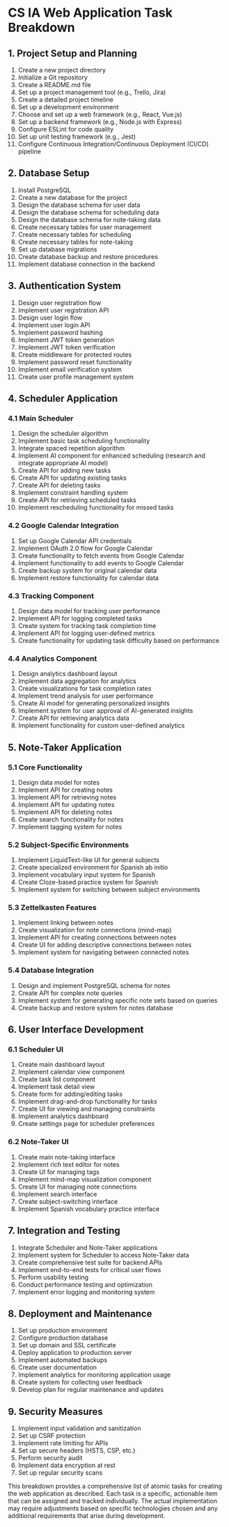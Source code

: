 # CS IA Web Application Task Breakdown

## 1. Project Setup and Planning

1. Create a new project directory
2. Initialize a Git repository
3. Create a README.md file
4. Set up a project management tool (e.g., Trello, Jira)
5. Create a detailed project timeline
6. Set up a development environment
7. Choose and set up a web framework (e.g., React, Vue.js)
8. Set up a backend framework (e.g., Node.js with Express)
9. Configure ESLint for code quality
10. Set up unit testing framework (e.g., Jest)
11. Configure Continuous Integration/Continuous Deployment (CI/CD) pipeline

## 2. Database Setup

1. Install PostgreSQL
2. Create a new database for the project
3. Design the database schema for user data
4. Design the database schema for scheduling data
5. Design the database schema for note-taking data
6. Create necessary tables for user management
7. Create necessary tables for scheduling
8. Create necessary tables for note-taking
9. Set up database migrations
10. Create database backup and restore procedures
11. Implement database connection in the backend

## 3. Authentication System

1. Design user registration flow
2. Implement user registration API
3. Design user login flow
4. Implement user login API
5. Implement password hashing
6. Implement JWT token generation
7. Implement JWT token verification
8. Create middleware for protected routes
9. Implement password reset functionality
10. Implement email verification system
11. Create user profile management system

## 4. Scheduler Application

### 4.1 Main Scheduler

1. Design the scheduler algorithm
2. Implement basic task scheduling functionality
3. Integrate spaced repetition algorithm
4. Implement AI component for enhanced scheduling (research and integrate appropriate AI model)
5. Create API for adding new tasks
6. Create API for updating existing tasks
7. Create API for deleting tasks
8. Implement constraint handling system
9. Create API for retrieving scheduled tasks
10. Implement rescheduling functionality for missed tasks

### 4.2 Google Calendar Integration

1. Set up Google Calendar API credentials
2. Implement OAuth 2.0 flow for Google Calendar
3. Create functionality to fetch events from Google Calendar
4. Implement functionality to add events to Google Calendar
5. Create backup system for original calendar data
6. Implement restore functionality for calendar data

### 4.3 Tracking Component

1. Design data model for tracking user performance
2. Implement API for logging completed tasks
3. Create system for tracking task completion time
4. Implement API for logging user-defined metrics
5. Create functionality for updating task difficulty based on performance

### 4.4 Analytics Component

1. Design analytics dashboard layout
2. Implement data aggregation for analytics
3. Create visualizations for task completion rates
4. Implement trend analysis for user performance
5. Create AI model for generating personalized insights
6. Implement system for user approval of AI-generated insights
7. Create API for retrieving analytics data
8. Implement functionality for custom user-defined analytics

## 5. Note-Taker Application

### 5.1 Core Functionality

1. Design data model for notes
2. Implement API for creating notes
3. Implement API for retrieving notes
4. Implement API for updating notes
5. Implement API for deleting notes
6. Create search functionality for notes
7. Implement tagging system for notes

### 5.2 Subject-Specific Environments

1. Implement LiquidText-like UI for general subjects
2. Create specialized environment for Spanish ab initio
3. Implement vocabulary input system for Spanish
4. Create Cloze-based practice system for Spanish
5. Implement system for switching between subject environments

### 5.3 Zettelkasten Features

1. Implement linking between notes
2. Create visualization for note connections (mind-map)
3. Implement API for creating connections between notes
4. Create UI for adding descriptive connections between notes
5. Implement system for navigating between connected notes

### 5.4 Database Integration

1. Design and implement PostgreSQL schema for notes
2. Create API for complex note queries
3. Implement system for generating specific note sets based on queries
4. Create backup and restore system for notes database

## 6. User Interface Development

### 6.1 Scheduler UI

1. Create main dashboard layout
2. Implement calendar view component
3. Create task list component
4. Implement task detail view
5. Create form for adding/editing tasks
6. Implement drag-and-drop functionality for tasks
7. Create UI for viewing and managing constraints
8. Implement analytics dashboard
9. Create settings page for scheduler preferences

### 6.2 Note-Taker UI

1. Create main note-taking interface
2. Implement rich text editor for notes
3. Create UI for managing tags
4. Implement mind-map visualization component
5. Create UI for managing note connections
6. Implement search interface
7. Create subject-switching interface
8. Implement Spanish vocabulary practice interface

## 7. Integration and Testing

1. Integrate Scheduler and Note-Taker applications
2. Implement system for Scheduler to access Note-Taker data
3. Create comprehensive test suite for backend APIs
4. Implement end-to-end tests for critical user flows
5. Perform usability testing
6. Conduct performance testing and optimization
7. Implement error logging and monitoring system

## 8. Deployment and Maintenance

1. Set up production environment
2. Configure production database
3. Set up domain and SSL certificate
4. Deploy application to production server
5. Implement automated backups
6. Create user documentation
7. Implement analytics for monitoring application usage
8. Create system for collecting user feedback
9. Develop plan for regular maintenance and updates

## 9. Security Measures

1. Implement input validation and sanitization
2. Set up CSRF protection
3. Implement rate limiting for APIs
4. Set up secure headers (HSTS, CSP, etc.)
5. Perform security audit
6. Implement data encryption at rest
7. Set up regular security scans

This breakdown provides a comprehensive list of atomic tasks for creating the web application as described. Each task is a specific, actionable item that can be assigned and tracked individually. The actual implementation may require adjustments based on specific technologies chosen and any additional requirements that arise during development.
